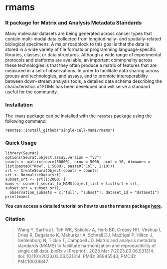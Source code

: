 # rmams
### R package for Matrix and Analysis Metadata Standards

Many molecular datasets are being generated across cancer types that contain multi-modal data collected from longitudinally- and spatially-related biological specimens. A major roadblock to this goal is that the data is stored in a wide variety of file formats or programming language-specific libraries, classes, or data structures. Although a wide range of experimental protocols and platforms are available, an important commonality across these technologies is that they often produce a matrix of features that are measured in a set of observations. In order to facilitate data sharing across groups and technologies, and assays, and to promote interoperability between down-stream analysis tools, a detailed data schema describing the characteristics of FOMs has been developed and will serve a standard useful for the community.


### Installation
The `rmams` package can be installed with the `remotes` package using the following command:
```
remotes::install_github("single-cell-mams/rmams")
```

### Quick Usage

```
library(Seurat)
options(Seurat.object.assay.version = "v3")
counts <- matrix(rnorm(50000), nrow = 5000, ncol = 10, dimnames = list(paste0("Row", 1:5000), paste0("Col", 1:10)))
srt <- CreateSeuratObject(counts = counts)
srt <- NormalizeData(srt)
subset_srt <- srt[1:2000, ]
mams <- convert_seurat_to_MAMS(object_list = list(srt = srt, subset_srt = subset_srt),
  observation_subsets = c("full", "subset"), dataset_id = "dataset1")
print(mams)
```

**You can access a detailed tutorial on how to use the rmams package [here](https://single-cell-mams.github.io/rmams/articles/rmams_tutorial.html).**

### Citation
> Wang Y, Sarfraz I, Teh WK, Sokolov A, Herb BR, Creasy HH, Virshup I, Dries R, Degatano K, Mahurkar A, Schnell DJ, Madrigal P, Hilton J, Gehlenborg N, Tickle T, Campbell JD. Matrix and analysis metadata standards (MAMS) to facilitate harmonization and reproducibility of single cell data. bioRxiv [Preprint]. 2023 Mar 7:2023.03.06.531314. doi: 10.1101/2023.03.06.531314. PMID: 36945543; PMCID: PMC10028847.
